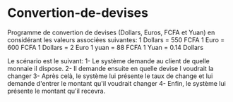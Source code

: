 # Convertion-de-devises
Programme de convertion de devises (Dollars, Euros, FCFA et Yuan) en considérant les valeurs associées suivantes:
1 Dollars = 550 FCFA
1 Euro = 600 FCFA
1 Dollars = 2 Euro
1 yuan = 88 FCFA
1 Yuan = 0.14 Dollars

Le scénario est le suivant:
1- Le système demande au client de quelle monnaie il dispose.
2- Il demande ensuite en quelle devise l voudrait la changer
3- Après celà, le système lui présente le taux de change et lui demande d'entrer le montant qu'il voudrait changer
4- Enfin, le système lui présente le montant qu'il recevra.
